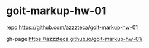 # goit-markup-hw-01

repo 
https://github.com/azzzteca/goit-markup-hw-01

gh-page
https://azzzteca.github.io/goit-markup-hw-01/